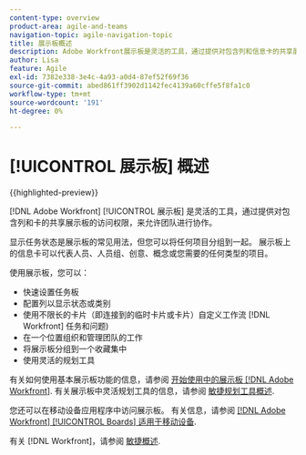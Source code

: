 ```yaml
---
content-type: overview
product-area: agile-and-teams
navigation-topic: agile-navigation-topic
title: 展示板概述
description: Adobe Workfront展示板是灵活的工具，通过提供对包含列和信息卡的共享展示板的访问权限，来允许团队进行协作。
author: Lisa
feature: Agile
exl-id: 7382e338-3e4c-4a93-a0d4-87ef52f69f36
source-git-commit: abed861ff3902d1142fec4139a60cffe5f8fa1c0
workflow-type: tm+mt
source-wordcount: '191'
ht-degree: 0%

---
```


# [!UICONTROL 展示板] 概述

{{highlighted-preview}}

[!DNL Adobe Workfront] [!UICONTROL 展示板] 是灵活的工具，通过提供对包含列和卡的共享展示板的访问权限，来允许团队进行协作。

显示任务状态是展示板的常见用法，但您可以将任何项目分组到一起。 展示板上的信息卡可以代表人员、人员组、创意、概念或您需要的任何类型的项目。

使用展示板，您可以：

* 快速设置任务板
* 配置列以显示状态或类别
* 使用不限长的卡片（即连接到的临时卡片或卡片）自定义工作流 [!DNL Workfront] 任务和问题)
* 在一个位置组织和管理团队的工作
* <span class="preview">将展示板分组到一个收藏集中</span>
* 使用灵活的规划工具

有关如何使用基本展示板功能的信息，请参阅 [开始使用中的展示板 [!DNL Adobe Workfront]](../agile/get-started-with-boards/get-started-with-boards.md). 有关展示板中灵活规划工具的信息，请参阅 [敏捷规划工具概述](/help/quicksilver/agile/use-boards-agile-planning-tools/agile-planning-tools-overview.md).

您还可以在移动设备应用程序中访问展示板。 有关信息，请参阅 [[!DNL Adobe Workfront] [!UICONTROL Boards] 适用于移动设备](/help/quicksilver/workfront-basics/mobile-apps/using-the-workfront-mobile-app/mobile-boards.md).

有关 [!DNL Workfront]，请参阅 [敏捷概述](../agile/agile-overview.md).
